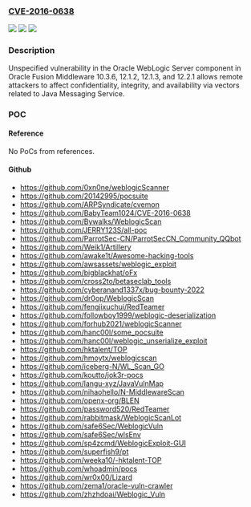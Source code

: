### [CVE-2016-0638](https://cve.mitre.org/cgi-bin/cvename.cgi?name=CVE-2016-0638)
![](https://img.shields.io/static/v1?label=Product&message=n%2Fa&color=blue)
![](https://img.shields.io/static/v1?label=Version&message=n%2Fa&color=blue)
![](https://img.shields.io/static/v1?label=Vulnerability&message=n%2Fa&color=brighgreen)

### Description

Unspecified vulnerability in the Oracle WebLogic Server component in Oracle Fusion Middleware 10.3.6, 12.1.2, 12.1.3, and 12.2.1 allows remote attackers to affect confidentiality, integrity, and availability via vectors related to Java Messaging Service.

### POC

#### Reference
No PoCs from references.

#### Github
- https://github.com/0xn0ne/weblogicScanner
- https://github.com/20142995/pocsuite
- https://github.com/ARPSyndicate/cvemon
- https://github.com/BabyTeam1024/CVE-2016-0638
- https://github.com/Bywalks/WeblogicScan
- https://github.com/JERRY123S/all-poc
- https://github.com/ParrotSec-CN/ParrotSecCN_Community_QQbot
- https://github.com/Weik1/Artillery
- https://github.com/awake1t/Awesome-hacking-tools
- https://github.com/awsassets/weblogic_exploit
- https://github.com/bigblackhat/oFx
- https://github.com/cross2to/betaseclab_tools
- https://github.com/cyberanand1337x/bug-bounty-2022
- https://github.com/dr0op/WeblogicScan
- https://github.com/fengjixuchui/RedTeamer
- https://github.com/followboy1999/weblogic-deserialization
- https://github.com/forhub2021/weblogicScanner
- https://github.com/hanc00l/some_pocsuite
- https://github.com/hanc00l/weblogic_unserialize_exploit
- https://github.com/hktalent/TOP
- https://github.com/hmoytx/weblogicscan
- https://github.com/iceberg-N/WL_Scan_GO
- https://github.com/koutto/jok3r-pocs
- https://github.com/langu-xyz/JavaVulnMap
- https://github.com/nihaohello/N-MiddlewareScan
- https://github.com/openx-org/BLEN
- https://github.com/password520/RedTeamer
- https://github.com/rabbitmask/WeblogicScanLot
- https://github.com/safe6Sec/WeblogicVuln
- https://github.com/safe6Sec/wlsEnv
- https://github.com/sp4zcmd/WeblogicExploit-GUI
- https://github.com/superfish9/pt
- https://github.com/weeka10/-hktalent-TOP
- https://github.com/whoadmin/pocs
- https://github.com/wr0x00/Lizard
- https://github.com/zema1/oracle-vuln-crawler
- https://github.com/zhzhdoai/Weblogic_Vuln

